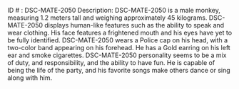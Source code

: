 ID # : DSC-MATE-2050
Description: DSC-MATE-2050 is a male monkey, measuring 1.2 meters tall and weighing approximately 45 kilograms. DSC-MATE-2050 displays human-like features such as the ability to speak and wear clothing. His face features a frightened mouth and his eyes have yet to be fully identified. DSC-MATE-2050 wears a Police cap on his head, with a two-color band appearing on his forehead. He has a Gold earring on his left ear and smoke cigarettes. DSC-MATE-2050 personality seems to be a mix of duty, and responsibility, and the ability to have fun. He is capable of being the life of the party, and his favorite songs make others dance or sing along with him.